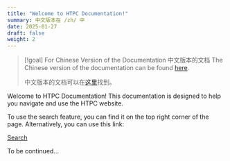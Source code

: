 ```yaml
---
title: "Welcome to HTPC Documentation!"
summary: 中文版本在 /zh/ 中
date: 2025-01-27
draft: false
weight: 2
---
```


> [!goal] For Chinese Version of the Documentation  中文版本的文档
> The Chinese version of the documentation can be found [here](/support/zh/). 
>
> 中文版本的文档可以在[这里](/support/zh/)找到。

Welcome to HTPC Documentation! This documentation is designed to help you navigate and use the HTPC website. 

To use the search feature, you can find it on the top right corner of the page. Alternatively, you can use this link: 

[Search](/search/)

To be continued... 
